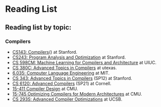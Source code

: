 # Reading List

## Reading list by topic:

### Compilers

* [CS143: Compilers](https://web.stanford.edu/class/cs143/)() at Stanford.
* [CS243: Program Analysis and Optimization](https://suif.stanford.edu/~courses/cs243/) at Stanford.
* [CS 598CM: Machine Learning for Compilers and Architecture](https://charithm.web.illinois.edu/cs598cm/fa2021/#) at UIUC.
* [CS 380C: Advanced Topics in Compilers](cs.utexas.edu/~pingali/CS380C/2019/index.html) at utexas.
* [6.035: Computer Language Engineering](http://6.035.scripts.mit.edu/fa18/schedule.html) at MIT.
* [CS 343: Advanced Topics in Compilers](http://web.stanford.edu/class/cs343/2012-index.html) (SP12) at Stanford.
* [CS 6120: Advanced Compilers](https://www.cs.cornell.edu/courses/cs6120/2022sp/schedule/) (SP21) at Cornell.
* [15-411 Compiler Design](https://www.cs.cmu.edu/~janh/courses/411/18/index.html) at CMU.
* [15-745 Optimizing Compilers for Modern Architectures](https://www.cs.cmu.edu/afs/cs/academic/class/15745-s19/www/index.html) at CMU.
* [CS 293S: Advanced Compiler Optimizations](https://sites.cs.ucsb.edu/~yufeiding/cs293s/schedule.html) at UCSB.


 

